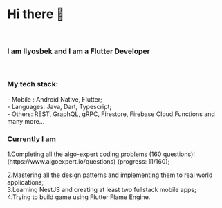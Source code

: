 
<h1>Hi there 👋</h1> </br>
<h3>I am Ilyosbek and I am a Flutter Developer</h3></br>

<h3>My tech stack:</h3>
- Mobile : Android Native, Flutter;</br>
- Languages: Java, Dart, Typescript;</br>
- Others: REST, GraphQL, gRPC, Firestore, Firebase Cloud Functions and many more...


<h3>Currently I am </h3>
1.Completing all the algo-expert coding problems (160 questions)! (https://www.algoexpert.io/questions) (progress: 11/160);</br>

2.Mastering all the design patterns and implementing them to real world applications;</br>
3.Learning NestJS and creating at least two fullstack mobile apps;</br>
4.Trying to build game using Flutter Flame Engine.





